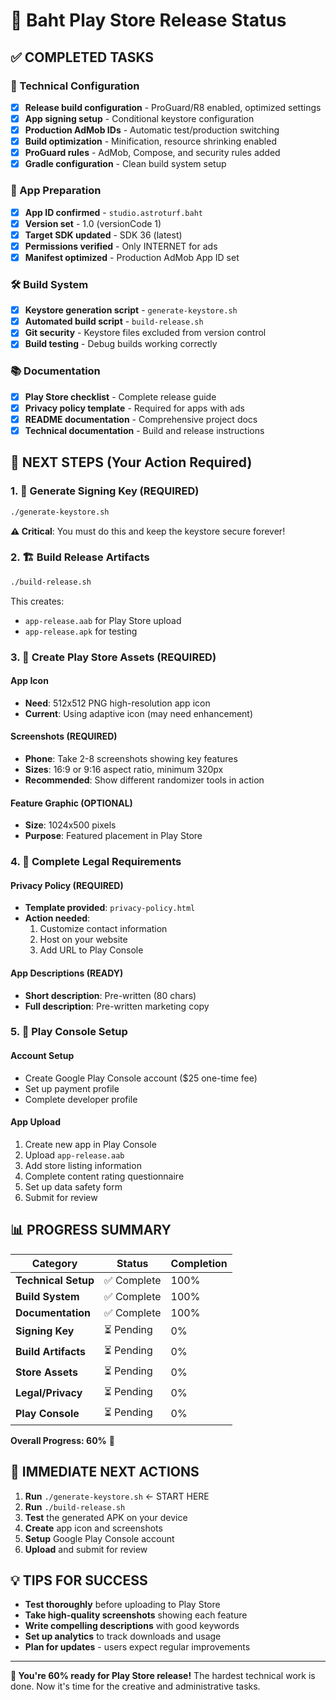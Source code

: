 # 🎲 Baht Play Store Release Status

## ✅ COMPLETED TASKS

### 🔧 Technical Configuration
- [x] **Release build configuration** - ProGuard/R8 enabled, optimized settings
- [x] **App signing setup** - Conditional keystore configuration
- [x] **Production AdMob IDs** - Automatic test/production switching
- [x] **Build optimization** - Minification, resource shrinking enabled
- [x] **ProGuard rules** - AdMob, Compose, and security rules added
- [x] **Gradle configuration** - Clean build system setup

### 📱 App Preparation  
- [x] **App ID confirmed** - `studio.astroturf.baht`
- [x] **Version set** - 1.0 (versionCode 1)
- [x] **Target SDK updated** - SDK 36 (latest)
- [x] **Permissions verified** - Only INTERNET for ads
- [x] **Manifest optimized** - Production AdMob App ID set

### 🛠 Build System
- [x] **Keystore generation script** - `generate-keystore.sh`
- [x] **Automated build script** - `build-release.sh`
- [x] **Git security** - Keystore files excluded from version control
- [x] **Build testing** - Debug builds working correctly

### 📚 Documentation
- [x] **Play Store checklist** - Complete release guide
- [x] **Privacy policy template** - Required for apps with ads
- [x] **README documentation** - Comprehensive project docs
- [x] **Technical documentation** - Build and release instructions

## 🔄 NEXT STEPS (Your Action Required)

### 1. 🔐 Generate Signing Key (REQUIRED)
```bash
./generate-keystore.sh
```
**⚠️ Critical**: You must do this and keep the keystore secure forever!

### 2. 🏗 Build Release Artifacts
```bash
./build-release.sh
```
This creates:
- `app-release.aab` for Play Store upload
- `app-release.apk` for testing

### 3. 📱 Create Play Store Assets (REQUIRED)

#### App Icon
- **Need**: 512x512 PNG high-resolution app icon
- **Current**: Using adaptive icon (may need enhancement)

#### Screenshots (REQUIRED)
- **Phone**: Take 2-8 screenshots showing key features
- **Sizes**: 16:9 or 9:16 aspect ratio, minimum 320px
- **Recommended**: Show different randomizer tools in action

#### Feature Graphic (OPTIONAL)
- **Size**: 1024x500 pixels
- **Purpose**: Featured placement in Play Store

### 4. 📝 Complete Legal Requirements

#### Privacy Policy (REQUIRED)
- **Template provided**: `privacy-policy.html`
- **Action needed**: 
  1. Customize contact information
  2. Host on your website
  3. Add URL to Play Console

#### App Descriptions (READY)
- **Short description**: Pre-written (80 chars)
- **Full description**: Pre-written marketing copy

### 5. 🚀 Play Console Setup

#### Account Setup
- Create Google Play Console account ($25 one-time fee)
- Set up payment profile
- Complete developer profile

#### App Upload
1. Create new app in Play Console
2. Upload `app-release.aab`
3. Add store listing information
4. Complete content rating questionnaire
5. Set up data safety form
6. Submit for review

## 📊 PROGRESS SUMMARY

| Category | Status | Completion |
|----------|--------|------------|
| **Technical Setup** | ✅ Complete | 100% |
| **Build System** | ✅ Complete | 100% |
| **Documentation** | ✅ Complete | 100% |
| **Signing Key** | ⏳ Pending | 0% |
| **Build Artifacts** | ⏳ Pending | 0% |
| **Store Assets** | ⏳ Pending | 0% |
| **Legal/Privacy** | ⏳ Pending | 0% |
| **Play Console** | ⏳ Pending | 0% |

**Overall Progress: 60%** 🚀

## 🎯 IMMEDIATE NEXT ACTIONS

1. **Run** `./generate-keystore.sh` ← START HERE
2. **Run** `./build-release.sh` 
3. **Test** the generated APK on your device
4. **Create** app icon and screenshots
5. **Setup** Google Play Console account
6. **Upload** and submit for review

## 💡 TIPS FOR SUCCESS

- **Test thoroughly** before uploading to Play Store
- **Take high-quality screenshots** showing each feature
- **Write compelling descriptions** with good keywords
- **Set up analytics** to track downloads and usage
- **Plan for updates** - users expect regular improvements

---

**🎉 You're 60% ready for Play Store release!**
The hardest technical work is done. Now it's time for the creative and administrative tasks. 